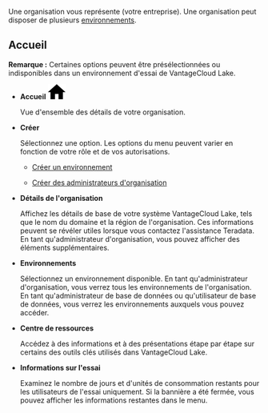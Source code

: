 Une organisation vous représente (votre entreprise). Une organisation peut disposer de plusieurs [environnements](sbt1640280496980.md).

Accueil
-------

**Remarque :** Certaines options peuvent être présélectionnées ou indisponibles dans un environnement d'essai de VantageCloud Lake.

-   **Accueil** ![House icon.](Images/cxp1588894410855.svg)

    Vue d'ensemble des détails de votre organisation.

-   **Créer**

    Sélectionnez une option. Les options du menu peuvent varier en fonction de votre rôle et de vos autorisations.

    -   [Créer un environnement](qiv1640281527006.md)

    -   [Créer des administrateurs d'organisation](hrv1640281410572.md)

-   **Détails de l'organisation**

    Affichez les détails de base de votre système VantageCloud Lake, tels que le nom du domaine et la région de l'organisation. Ces informations peuvent se révéler utiles lorsque vous contactez l'assistance Teradata. En tant qu'administrateur d'organisation, vous pouvez afficher des éléments supplémentaires.

-   **Environnements**

    Sélectionnez un environnement disponible. En tant qu'administrateur d'organisation, vous verrez tous les environnements de l'organisation. En tant qu'administrateur de base de données ou qu'utilisateur de base de données, vous verrez les environnements auxquels vous pouvez accéder.

-   **Centre de ressources**

    Accédez à des informations et à des présentations étape par étape sur certains des outils clés utilisés dans VantageCloud Lake.

-   **Informations sur l'essai**

    Examinez le nombre de jours et d'unités de consommation restants pour les utilisateurs de l'essai uniquement. Si la bannière a été fermée, vous pouvez afficher les informations restantes dans le menu.
